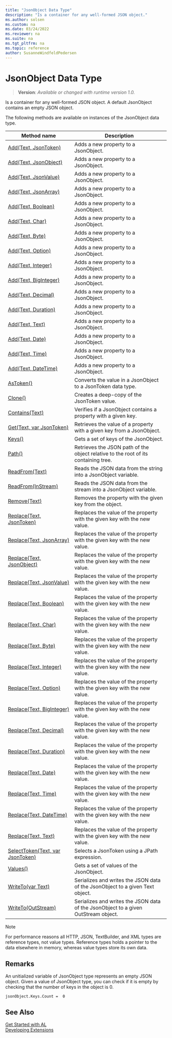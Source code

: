 ```yaml
---
title: "JsonObject Data Type"
description: "Is a container for any well-formed JSON object."
ms.author: solsen
ms.custom: na
ms.date: 03/24/2022
ms.reviewer: na
ms.suite: na
ms.tgt_pltfrm: na
ms.topic: reference
author: SusanneWindfeldPedersen
---
```

[//]: # (START>DO_NOT_EDIT)
[//]: # (IMPORTANT:Do not edit any of the content between here and the END>DO_NOT_EDIT.)
[//]: # (Any modifications should be made in the .xml files in the ModernDev repo.)
# JsonObject Data Type
> **Version**: _Available or changed with runtime version 1.0._

Is a container for any well-formed JSON object. A default JsonObject contains an empty JSON object.



The following methods are available on instances of the JsonObject data type.

|Method name|Description|
|-----------|-----------|
|[Add(Text, JsonToken)](jsonobject-add-string-jsontoken-method.md)|Adds a new property to a JsonObject.|
|[Add(Text, JsonObject)](jsonobject-add-string-jsonobject-method.md)|Adds a new property to a JsonObject.|
|[Add(Text, JsonValue)](jsonobject-add-string-jsonvalue-method.md)|Adds a new property to a JsonObject.|
|[Add(Text, JsonArray)](jsonobject-add-string-jsonarray-method.md)|Adds a new property to a JsonObject.|
|[Add(Text, Boolean)](jsonobject-add-string-boolean-method.md)|Adds a new property to a JsonObject.|
|[Add(Text, Char)](jsonobject-add-string-char-method.md)|Adds a new property to a JsonObject.|
|[Add(Text, Byte)](jsonobject-add-string-byte-method.md)|Adds a new property to a JsonObject.|
|[Add(Text, Option)](jsonobject-add-string-option-method.md)|Adds a new property to a JsonObject.|
|[Add(Text, Integer)](jsonobject-add-string-integer-method.md)|Adds a new property to a JsonObject.|
|[Add(Text, BigInteger)](jsonobject-add-string-biginteger-method.md)|Adds a new property to a JsonObject.|
|[Add(Text, Decimal)](jsonobject-add-string-decimal-method.md)|Adds a new property to a JsonObject.|
|[Add(Text, Duration)](jsonobject-add-string-duration-method.md)|Adds a new property to a JsonObject.|
|[Add(Text, Text)](jsonobject-add-string-string-method.md)|Adds a new property to a JsonObject.|
|[Add(Text, Date)](jsonobject-add-string-date-method.md)|Adds a new property to a JsonObject.|
|[Add(Text, Time)](jsonobject-add-string-time-method.md)|Adds a new property to a JsonObject.|
|[Add(Text, DateTime)](jsonobject-add-string-datetime-method.md)|Adds a new property to a JsonObject.|
|[AsToken()](jsonobject-astoken-method.md)|Converts the value in a JsonObject to a JsonToken data type.|
|[Clone()](jsonobject-clone-method.md)|Creates a deep-copy of the JsonToken value.|
|[Contains(Text)](jsonobject-contains-method.md)|Verifies if a JsonObject contains a property with a given key.|
|[Get(Text, var JsonToken)](jsonobject-get-method.md)|Retrieves the value of a property with a given key from a JsonObject.|
|[Keys()](jsonobject-keys-method.md)|Gets a set of keys of the JsonObject.|
|[Path()](jsonobject-path-method.md)|Retrieves the JSON path of the object relative to the root of its containing tree.|
|[ReadFrom(Text)](jsonobject-readfrom-string-method.md)|Reads the JSON data from the string into a JsonObject variable.|
|[ReadFrom(InStream)](jsonobject-readfrom-instream-method.md)|Reads the JSON data from the stream into a JsonObject variable.|
|[Remove(Text)](jsonobject-remove-method.md)|Removes the property with the given key from the object.|
|[Replace(Text, JsonToken)](jsonobject-replace-string-jsontoken-method.md)|Replaces the value of the property with the given key with the new value.|
|[Replace(Text, JsonArray)](jsonobject-replace-string-jsonarray-method.md)|Replaces the value of the property with the given key with the new value.|
|[Replace(Text, JsonObject)](jsonobject-replace-string-jsonobject-method.md)|Replaces the value of the property with the given key with the new value.|
|[Replace(Text, JsonValue)](jsonobject-replace-string-jsonvalue-method.md)|Replaces the value of the property with the given key with the new value.|
|[Replace(Text, Boolean)](jsonobject-replace-string-boolean-method.md)|Replaces the value of the property with the given key with the new value.|
|[Replace(Text, Char)](jsonobject-replace-string-char-method.md)|Replaces the value of the property with the given key with the new value.|
|[Replace(Text, Byte)](jsonobject-replace-string-byte-method.md)|Replaces the value of the property with the given key with the new value.|
|[Replace(Text, Integer)](jsonobject-replace-string-integer-method.md)|Replaces the value of the property with the given key with the new value.|
|[Replace(Text, Option)](jsonobject-replace-string-option-method.md)|Replaces the value of the property with the given key with the new value.|
|[Replace(Text, BigInteger)](jsonobject-replace-string-biginteger-method.md)|Replaces the value of the property with the given key with the new value.|
|[Replace(Text, Decimal)](jsonobject-replace-string-decimal-method.md)|Replaces the value of the property with the given key with the new value.|
|[Replace(Text, Duration)](jsonobject-replace-string-duration-method.md)|Replaces the value of the property with the given key with the new value.|
|[Replace(Text, Date)](jsonobject-replace-string-date-method.md)|Replaces the value of the property with the given key with the new value.|
|[Replace(Text, Time)](jsonobject-replace-string-time-method.md)|Replaces the value of the property with the given key with the new value.|
|[Replace(Text, DateTime)](jsonobject-replace-string-datetime-method.md)|Replaces the value of the property with the given key with the new value.|
|[Replace(Text, Text)](jsonobject-replace-string-string-method.md)|Replaces the value of the property with the given key with the new value.|
|[SelectToken(Text, var JsonToken)](jsonobject-selecttoken-method.md)|Selects a JsonToken using a JPath expression.|
|[Values()](jsonobject-values-method.md)|Gets a set of values of the JsonObject.|
|[WriteTo(var Text)](jsonobject-writeto-text-method.md)|Serializes and writes the JSON data of the JsonObject to a given Text object.|
|[WriteTo(OutStream)](jsonobject-writeto-outstream-method.md)|Serializes and writes the JSON data of the JsonObject to a given OutStream object.|

[//]: # (IMPORTANT: END>DO_NOT_EDIT)

> [!NOTE]  
> For performance reasons all HTTP, JSON, TextBuilder, and XML types are reference types, not value types. Reference types holds a pointer to the data elsewhere in memory, whereas value types store its own data.

## Remarks 
An unitialized variable of JsonObject type represents an empty JSON object. Given a value of JsonObject type, you can check if it is empty by checking that the number of keys in the object is 0.

```
jsonObject.Keys.Count =  0
```

## See Also
[Get Started with AL](../../devenv-get-started.md)  
[Developing Extensions](../../devenv-dev-overview.md)  